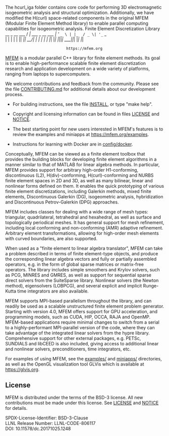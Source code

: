 The hcurl_iga folder contains core code for performing 3D electromagnetic isogeometric analysis and structural optimization. 
Additionally, we have modified the H(curl) space-related components in the original MFEM (Modular Finite Element Method library)
to enable parallel computing capabilities for isogeometric analysis.
                    Finite Element Discretization Library
                                   __
                       _ __ ___   / _|  ___  _ __ ___
                      | '_ ` _ \ | |_  / _ \| '_ ` _ \
                      | | | | | ||  _||  __/| | | | | |
                      |_| |_| |_||_|   \___||_| |_| |_|

                               https://mfem.org

[MFEM](https://mfem.org) is a modular parallel C++ library for finite element
methods. Its goal is to enable high-performance scalable finite element
discretization research and application development on a wide variety of
platforms, ranging from laptops to supercomputers.

We welcome contributions and feedback from the community. Please see the file
[CONTRIBUTING.md](CONTRIBUTING.md) for additional details about our development
process.

* For building instructions, see the file [INSTALL](INSTALL), or type "make help".

* Copyright and licensing information can be found in files [LICENSE](LICENSE) and [NOTICE](NOTICE).

* The best starting point for new users interested in MFEM's features is to
  review the examples and miniapps at https://mfem.org/examples.

* Instructions for learning with Docker are in [config/docker](config/docker).

Conceptually, MFEM can be viewed as a finite element toolbox that provides the
building blocks for developing finite element algorithms in a manner similar to
that of MATLAB for linear algebra methods. In particular, MFEM provides support
for arbitrary high-order H1-conforming, discontinuous (L2), H(div)-conforming,
H(curl)-conforming and NURBS finite element spaces in 2D and 3D, as well as many
bilinear, linear and nonlinear forms defined on them. It enables the quick
prototyping of various finite element discretizations, including Galerkin
methods, mixed finite elements, Discontinuous Galerkin (DG), isogeometric
analysis, hybridization and Discontinuous Petrov-Galerkin (DPG) approaches.

MFEM includes classes for dealing with a wide range of mesh types: triangular,
quadrilateral, tetrahedral and hexahedral, as well as surface and topologically
periodical meshes. It has general support for mesh refinement, including local
conforming and non-conforming (AMR) adaptive refinement. Arbitrary element
transformations, allowing for high-order mesh elements with curved boundaries,
are also supported.

When used as a "finite element to linear algebra translator", MFEM can take a
problem described in terms of finite element-type objects, and produce the
corresponding linear algebra vectors and fully or partially assembled operators,
e.g. in the form of global sparse matrices or matrix-free operators. The library
includes simple smoothers and Krylov solvers, such as PCG, MINRES and GMRES, as
well as support for sequential sparse direct solvers from the SuiteSparse
library. Nonlinear solvers (the Newton method), eigensolvers (LOBPCG), and
several explicit and implicit Runge-Kutta time integrators are also available.

MFEM supports MPI-based parallelism throughout the library, and can readily be
used as a scalable unstructured finite element problem generator. Starting with
version 4.0, MFEM offers support for GPU acceleration, and programming models,
such as CUDA, HIP, OCCA, RAJA and OpenMP. MFEM-based applications require
minimal changes to switch from a serial to a highly-performant MPI-parallel
version of the code, where they can take advantage of the integrated linear
solvers from the hypre library. Comprehensive support for other external
packages, e.g. PETSc, SUNDIALS and libCEED is also included, giving access to
additional linear and nonlinear solvers, preconditioners, time integrators, etc.

For examples of using MFEM, see the [examples/](examples) and [miniapps/](miniapps)
directories, as well as the OpenGL visualization tool GLVis which is available
at https://glvis.org.

## License

MFEM is distributed under the terms of the BSD-3 license. All new contributions
must be made under this license. See [LICENSE](LICENSE) and [NOTICE](NOTICE) for
details.

SPDX-License-Identifier: BSD-3-Clause <br>
LLNL Release Number: LLNL-CODE-806117 <br>
DOI: 10.11578/dc.20171025.1248
